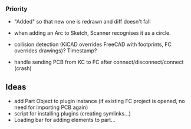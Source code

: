 
### Priority
- "Added" so that new one is redrawn and diff doesn't fall
- when adding an Arc to Sketch, Scanner recognises it as a circle.
- collision detection (KiCAD overrides FreeCAD with footprints, FC overrides drawings)?  Timestamp?

- handle sending PCB from KC to FC after connect/disconnect/connect (crash)


## Ideas
- add Part Object to plugin instance (if existing FC project is opened, no need for importing PCB again)
- script for installing plugins (creating symlinks...)
- Loading bar for adding elements to part...
